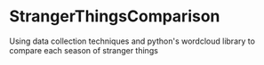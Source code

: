 # StrangerThingsComparison
Using data collection techniques and python's wordcloud library to compare each season of stranger things
